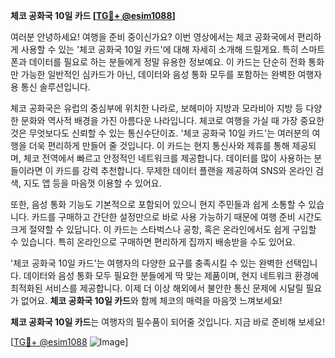 **체코 공화국 10일 카드 [[TG💪+ @esim1088](https://t.me/s/esim1088)]**

여러분 안녕하세요! 여행을 준비 중이신가요? 이번 영상에서는 체코 공화국에서 편리하게 사용할 수 있는 '체코 공화국 10일 카드'에 대해 자세히 소개해 드릴게요. 특히 스마트폰과 데이터를 필요로 하는 분들에게 정말 유용한 정보예요. 이 카드는 단순히 전화 통화만 가능한 일반적인 심카드가 아닌, 데이터와 음성 통화 모두를 포함하는 완벽한 여행자용 통신 솔루션입니다.

체코 공화국은 유럽의 중심부에 위치한 나라로, 보헤미아 지방과 모라비아 지방 등 다양한 문화와 역사적 배경을 가진 아름다운 나라입니다. 체코로 여행을 가실 때 가장 중요한 것은 무엇보다도 신뢰할 수 있는 통신수단이죠. '체코 공화국 10일 카드'는 여러분의 여행을 더욱 편리하게 만들어 줄 것입니다. 이 카드는 현지 통신사와 제휴를 통해 제공되며, 체코 전역에서 빠르고 안정적인 네트워크를 제공합니다. 데이터를 많이 사용하는 분들이라면 이 카드를 강력 추천합니다. 무제한 데이터 플랜을 제공하여 SNS와 온라인 검색, 지도 앱 등을 마음껏 이용할 수 있어요.

또한, 음성 통화 기능도 기본적으로 포함되어 있으니 현지 주민들과 쉽게 소통할 수 있습니다. 카드를 구매하고 간단한 설정만으로 바로 사용 가능하기 때문에 여행 준비 시간도 크게 절약할 수 있답니다. 이 카드는 스타벅스나 공항, 혹은 온라인에서도 쉽게 구입할 수 있습니다. 특히 온라인으로 구매하면 편리하게 집까지 배송받을 수도 있어요.

'체코 공화국 10일 카드'는 여행자의 다양한 요구를 충족시킬 수 있는 완벽한 선택입니다. 데이터와 음성 통화 모두 필요한 분들에게 딱 맞는 제품이며, 현지 네트워크 환경에 최적화된 서비스를 제공합니다. 이제 더 이상 해외에서 불안한 통신 문제에 시달릴 필요가 없어요. **체코 공화국 10일 카드**와 함께 체코의 매력을 마음껏 느껴보세요!

**체코 공화국 10일 카드**는 여행자의 필수품이 되어줄 것입니다. 지금 바로 준비해 보세요! 

[[TG💪+ @esim1088](https://t.me/s/esim1088) ![Image](https://i.postimg.cc/Y0z9fWf4/image.png)]